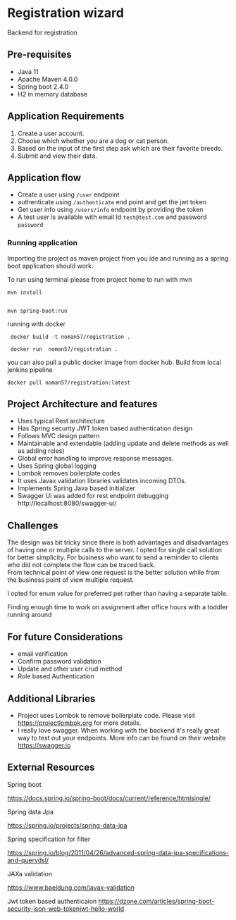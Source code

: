 # Registration wizard
Backend for registration

## Pre-requisites

   * Java 11
   * Apache Maven 4.0.0
   * Spring boot 2.4.0
   * H2 in memory database


## Application Requirements

1. Create a user account.
2. Choose which whether you are a dog or cat person.
3. Based on the input of the first step ask which are their favorite breeds.
4. Submit and view their data.

## Application flow
 * Create a user using ```/user``` endpoint
 * authenticate using ```/authenticate``` end point and get the jwt token
 * Get user info using ```/users/info``` endpoint by providing the token
 * A test user is available with email Id ```test@test.com``` and password ```password```

### Running application

Importing the project as maven project from you  ide 
and running as a spring boot application should work.

To run using terminal please from project home  to run with mvn
```
mvn install
```

```

mvn spring-boot:run
```

running with docker
```
 docker build -t noman57/registration .
```

```
 docker run  noman57/registration .
```

you can also pull a public docker image  from docker hub.
Build from local jenkins pipeline

```
docker pull noman57/registration:latest
```

## Project Architecture and features

   * Uses typical Rest architecture 
   * Has Spring security JWT token based authentication design
   * Follows MVC design pattern
   * Maintainable and extendable (adding update and delete methods as well as adding roles)
   * Global error handling  to improve response messages.
   * Uses Spring global logging 
   * Lombok removes boilerplate codes
   * It uses Javax validation libraries validates incoming DTOs.
   * Implements Spring Java based initializer
   * Swagger Ui was added for rest endpoint debugging http://localhost:8080/swagger-ui/
  
## Challenges
The design was bit tricky since there is both advantages and disadvantages of having one or multiple calls to the server.
I opted for single call solution for better simplicity. 
For business who want to send a reminder to clients who did not complete the flow can be traced back.  
From technical point of view one request is the better solution while from the business point of view multiple request.

I opted for enum value for preferred pet rather than having a separate table.


Finding enough time to work on assignment after office hours with a toddler running around 

## For future Considerations 
   * email verification
   * Confirm password validation
   * Update and other user crud method 
   * Role based Authentication


   


## Additional Libraries
   * Project uses Lombok to remove boilerplate code. Please visit https://projectlombok.org for more details.
   * I really love swagger. When working with the backend it's really great way to test out your endpoints. More info can be found on their website https://swagger.io
   
## External Resources

Spring boot 

https://docs.spring.io/spring-boot/docs/current/reference/htmlsingle/

Spring data Jpa 

https://spring.io/projects/spring-data-jpa

Spring specification for filter

https://spring.io/blog/2011/04/26/advanced-spring-data-jpa-specifications-and-querydsl/

JAXa validation

https://www.baeldung.com/javax-validation

Jwt token based authenticaion
https://dzone.com/articles/spring-boot-security-json-web-tokenjwt-hello-world
